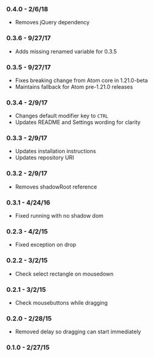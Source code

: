 ### 0.4.0 - 2/6/18
- Removes jQuery dependency

### 0.3.6 - 9/27/17
- Adds missing renamed variable for 0.3.5

### 0.3.5 - 9/27/17
- Fixes breaking change from Atom core in 1.21.0-beta
- Maintains fallback for Atom pre-1.21.0 releases

### 0.3.4 - 2/9/17
- Changes default modifier key to `CTRL`
- Updates README and Settings wording for clarity

### 0.3.3 - 2/9/17
- Updates installation instructions
- Updates repository URI

### 0.3.2 - 2/9/17
- Removes shadowRoot reference

### 0.3.1 - 4/24/16
- Fixed running with no shadow dom

### 0.2.3 - 4/2/15
- Fixed exception on drop

### 0.2.2 - 3/2/15

- Check select rectangle on mousedown

### 0.2.1 - 3/2/15

- Check mousebuttons while dragging

### 0.2.0 - 2/28/15

- Removed delay so dragging can start immediately

### 0.1.0 - 2/27/15
